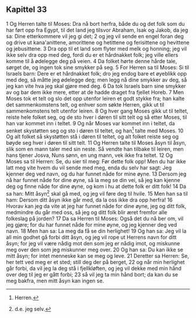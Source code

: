 ## Kapittel 33

1 Og Herren talte til Moses: Dra nå bort herfra, både du og det folk som du har ført opp fra Egypt, til det land jeg tilsvor Abraham, Isak og Jakob, da jeg sa: Dine etterkommere vil jeg gi det;
2 og jeg vil sende en engel foran deg og drive ut kana'anittene, amorittene og hetittene og ferisittene og hevittene og jebusittene.
3 Dra opp til et land som flyter med melk og honning; jeg vil ikke selv dra opp med deg, fordi du er et hårdnakket folk; jeg ville ellers komme til å ødelegge deg på veien.
4 Da folket hørte denne hårde tale, sørget de, og ingen tok sine smykker på seg.
5 For Herren sa til Moses: Si til Israels barn: Dere er et hårdnakket folk; dro jeg endog bare et øyeblikk opp med deg, så måtte jeg ødelegge deg; men legg nå dine smykker av deg, så jeg kan vite hva jeg skal gjøre med deg.
6 Da tok Israels barn sine smykker av og bar dem ikke mere, etter at de hadde draget fra fjellet Horeb.
7 Men Moses tok et telt og slo det opp utenfor leiren et godt stykke fra; han kalte det sammenkomstens telt, og enhver som søkte Herren, gikk ut til sammenkomstens telt utenfor leiren.
8 Og hver gang Moses gikk ut til teltet, reiste hele folket seg, og de sto hver i døren til sitt telt og så etter Moses, til han var kommet inn i teltet.
9 Og når Moses var kommet inn i teltet, da senket skystøtten seg og sto i døren til teltet, og han[^1] talte med Moses.
10 Og alt folket så skystøtten stå i døren til teltet, og alt folket reiste seg og bøyde seg hver i døren til sitt telt.
11 Og Herren talte til Moses åsyn til åsyn, slik som en mann taler med sin neste. Så vendte han tilbake til leiren, men hans tjener Josva, Nuns sønn, en ung mann, vek ikke fra teltet.
12 Og Moses sa til Herren: Se, du sier til meg: Før dette folk opp! Men du har ikke latt meg vite hvem du vil sende med meg, enda du selv har sagt: Jeg kjenner deg ved navn, og du har funnet nåde for mine øyne.
13 Dersom jeg nå har funnet nåde for dine øyne, så la meg se din vei, så jeg kan kjenne deg og finne nåde for dine øyne, og kom i hu at dette folk er ditt folk!
14 Da sa han: Mitt åsyn[^2] skal gå med, og jeg vil føre deg til hvile.
15 Men han sa til ham: Dersom ditt åsyn ikke går med, da la oss ikke dra opp herfra!
16 Hvorav kan jeg da vite at jeg har funnet nåde for dine øyne, jeg og ditt folk, medmindre du går med oss, så jeg og ditt folk blir æret fremfor alle folkeslag på jorden?
17 Da sa Herren til Moses: Også det du nå ber om, vil jeg gjøre; for du har funnet nåde for mine øyne, og jeg kjenner deg ved navn.
18 Men han sa: La meg da få se din herlighet!
19 Og han sa: Jeg vil la all min godhet gå forbi ditt åsyn, og jeg vil rope ut Herrens navn for ditt åsyn; for jeg vil være nådig mot den som jeg er nådig imot, og miskunne meg over den som jeg miskunner meg over.
20 Og han sa: Du kan ikke se mitt åsyn; for intet menneske kan se meg og leve.
21 Deretter sa Herren: Se, her tett ved meg er et sted; still deg der på berget,
22 og når min herlighet går forbi, da vil jeg la deg stå i fjellkløften, og jeg vil dekke med min hånd over deg til jeg er gått forbi;
23 så vil jeg ta min hånd bort; da kan du se meg bakfra, men mitt åsyn kan ingen se.

[^1]:  Herren.
[^2]:  d.e. jeg selv.
